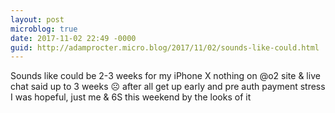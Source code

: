 ```yaml
---
layout: post
microblog: true
date: 2017-11-02 22:49 -0000
guid: http://adamprocter.micro.blog/2017/11/02/sounds-like-could.html
---
```

Sounds like could be 2-3 weeks for my iPhone X nothing on @o2 site & live chat said up to 3 weeks ☹️ after all get up early and pre auth payment stress I was hopeful, just me & 6S this weekend by the looks of it
